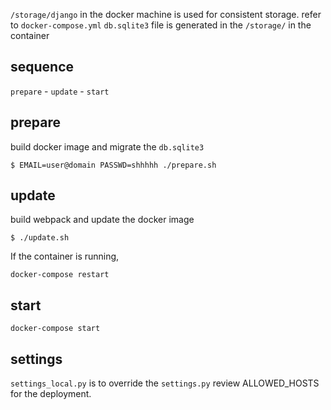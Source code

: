 
`/storage/django` in the docker machine is used for consistent storage.
refer to `docker-compose.yml`
`db.sqlite3` file is generated in the `/storage/` in the container

## sequence

`prepare` - `update` - `start`

## prepare

build docker image and migrate the `db.sqlite3`

```
$ EMAIL=user@domain PASSWD=shhhhh ./prepare.sh
```

## update

build webpack and update the docker image

```
$ ./update.sh
```

If the container is running,

`docker-compose restart`

## start

`docker-compose start`

## settings

`settings_local.py` is to override the `settings.py`
review ALLOWED_HOSTS for the deployment.
